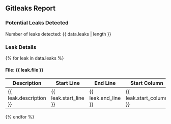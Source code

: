 ## Gitleaks Report

### Potential Leaks Detected
Number of leaks detected: {{ data.leaks | length }}

### Leak Details
{% for leak in data.leaks %}
#### File: {{ leak.file }}

| Description | Start Line | End Line | Start Column | End Column | Match | Secret | Commit | Entropy | Author | Email | Date | Message | Rule ID | Fingerprint |
|-------------|------------|----------|--------------|------------|-------|--------|--------|---------|--------|-------|------|---------|---------|-------------|
| {{ leak.description }} | {{ leak.start_line }} | {{ leak.end_line }} | {{ leak.start_column }} | {{ leak.end_column }} | {{ leak.match }} | {{ leak.secret }} | {{ leak.commit }} | {{ leak.entropy }} | {{ leak.author }} | {{ leak.email }} | {{ leak.date }} | {{ leak.message }} | {{ leak.rule_id }} | {{ leak.fingerprint }} |

{% endfor %}
